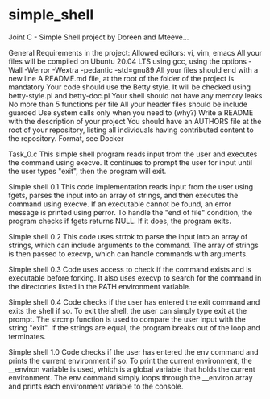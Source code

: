 # simple_shell
Joint C - Simple Shell project by Doreen and Mteeve...

General Requirements in the project:
Allowed editors: vi, vim, emacs
All your files will be compiled on Ubuntu 20.04 LTS using gcc, using the options -Wall -Werror -Wextra -pedantic -std=gnu89
All your files should end with a new line
A README.md file, at the root of the folder of the project is mandatory
Your code should use the Betty style. It will be checked using betty-style.pl and betty-doc.pl
Your shell should not have any memory leaks
No more than 5 functions per file
All your header files should be include guarded
Use system calls only when you need to (why?)
Write a README with the description of your project
You should have an AUTHORS file at the root of your repository, listing all individuals having contributed content to the repository. Format, see Docker


Task_0.c
This simple shell program reads input from the user and executes the command using execve. It continues to prompt the user for input until the user types "exit", then the program will exit.

Simple shell 0.1
This code implementation reads input from the user using fgets, parses the input into an array of strings, and then executes the command using execve. If an executable cannot be found, an error message is printed using perror.
To handle the "end of file" condition, the program checks if fgets returns NULL. If it does, the program exits.

Simple shell 0.2
This code uses strtok to parse the input into an array of strings, which can include arguments to the command. The array of strings is then passed to execvp, which can handle commands with arguments.

Simple shell 0.3
Code uses access to check if the command exists and is executable before forking. It also uses execvp to search for the command in the directories listed in the PATH environment variable.

Simple shell 0.4
Code checks if the user has entered the exit command and exits the shell if so.
To exit the shell, the user can simply type exit at the prompt. The strcmp function is used to compare the user input with the string "exit". If the strings are equal, the program breaks out of the loop and terminates.

Simple shell 1.0
Code checks if the user has entered the env command and prints the current environment if so.
To print the current environment, the __environ variable is used, which is a global variable that holds the current environment. The env command simply loops through the __environ array and prints each environment variable to the console.
